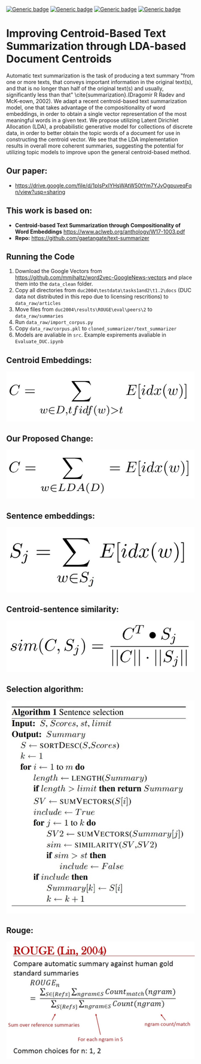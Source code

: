 [![Generic badge](https://img.shields.io/badge/Improving_Text_Summarization_Through_LDA-blue.svg)](https://shields.io/)
[![Generic badge](https://img.shields.io/badge/Contributors-3-<COLOR>.svg)](https://shields.io/)
[![Generic badge](https://img.shields.io/badge/COMP550-Natural_Language_Processing-red.svg)](https://shields.io/)
[![Generic badge](https://img.shields.io/badge/Status-Building.svg)](https://shields.io/)

# Improving Centroid-Based Text Summarization through LDA-based Document Centroids 

Automatic text summarization is the task of producing a text summary "from one or more texts, that conveys important information in the original text(s), and that is no longer than half of the original text(s) and usually, significantly less than that" \cite{summarization}.(Dragomir  R  Radev  and  McK-eown,  2002). 
We adapt a recent centroid-based text summarization model, one that takes advantage of the compositionality of word embeddings, in order to obtain a single vector representation of the most meaningful words in a given text. We propose utilizing Latent Dirichlet Allocation (LDA), a probabilistic generative model for collections of discrete data, in order to better obtain the topic words of a document for use in constructing the centroid vector. We see that the LDA implementation results in overall more coherent summaries, suggesting the potential for utilizing topic models to improve upon the general centroid-based method.  

## Our paper: 
- https://drive.google.com/file/d/1plsPxIYHsWAtW50tYm7YJvOgpuveqFqn/view?usp=sharing

## This work is based on: 
- **Centroid-based Text Summarization through Compositionality of Word Embeddings** https://www.aclweb.org/anthology/W17-1003.pdf 
- **Repo:** https://github.com/gaetangate/text-summarizer 

## Running the Code
1. Download the Google Vectors from https://github.com/mmihaltz/word2vec-GoogleNews-vectors and place them into the `data_clean` folder. 
2. Copy all directories from `duc2004\testdata\tasks1and2\t1.2\docs` (DUC data not distributed in this repo due to licensing rescritions) to `data_raw/articles`
3. Move files from `duc2004\results\ROUGE\eval\peers\2` to `data_raw/summaries`
4. Run `data_raw/import_corpus.py`
5. Copy `data_raw/corpus.pkl` to `cloned_summarizer/text_summarizer`
6. Models are avaliable in `src`. Example expirements avaliable in `Evaluate_DUC.ipynb`

## Centroid Embeddings:  

![](figs/Centroid_embedding.jpg) 

## Our Proposed Change: 

![](figs/LDA_centroid.jpg)

## Sentence embeddings:  

![](figs/sentence_representation.jpg)

## Centroid-sentence similarity: 

![](figs/centroid_sentence_similarity.jpg)

## Selection algorithm: 

![](figs/sentence_selection_algorithm.jpg)

## Rouge: 

![](figs/ROUGE.jpg)


